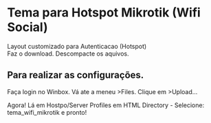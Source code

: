 # Tema para Hotspot Mikrotik (Wifi Social)
Layout customizado para Autenticacao (Hotspot)
<br>
Faz o download. Descompacte os aquivos.

## Para realizar as configurações.

Faça login no Winbox.
Vá ate a meneu >Files. Clique em >Upload...

Agora! Lá em Hostpo/Server Profiles em HTML Directory - Selecione: tema_wifi_mikrotik e pronto!

